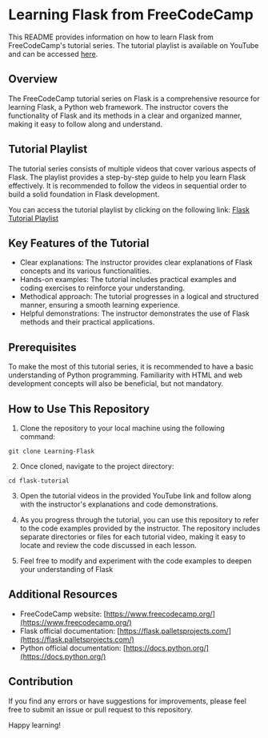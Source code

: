# Learning Flask from FreeCodeCamp

This README provides information on how to learn Flask from FreeCodeCamp's tutorial series. The tutorial playlist is available on YouTube and can be accessed [here](https://youtu.be/Qr4QMBUPxWo).

## Overview
The FreeCodeCamp tutorial series on Flask is a comprehensive resource for learning Flask, a Python web framework. The instructor covers the functionality of Flask and its methods in a clear and organized manner, making it easy to follow along and understand.

## Tutorial Playlist
The tutorial series consists of multiple videos that cover various aspects of Flask. The playlist provides a step-by-step guide to help you learn Flask effectively. It is recommended to follow the videos in sequential order to build a solid foundation in Flask development.

You can access the tutorial playlist by clicking on the following link:
[Flask Tutorial Playlist](https://youtu.be/Qr4QMBUPxWo)

## Key Features of the Tutorial
- Clear explanations: The instructor provides clear explanations of Flask concepts and its various functionalities.
- Hands-on examples: The tutorial includes practical examples and coding exercises to reinforce your understanding.
- Methodical approach: The tutorial progresses in a logical and structured manner, ensuring a smooth learning experience.
- Helpful demonstrations: The instructor demonstrates the use of Flask methods and their practical applications.

## Prerequisites
To make the most of this tutorial series, it is recommended to have a basic understanding of Python programming. Familiarity with HTML and web development concepts will also be beneficial, but not mandatory.

## How to Use This Repository
1. Clone the repository to your local machine using the following command:
```shell
git clone Learning-Flask
```
2. Once cloned, navigate to the project directory:
```shell
cd flask-tutorial
```
3. Open the tutorial videos in the provided YouTube link and follow along with the instructor's explanations and code demonstrations.

4. As you progress through the tutorial, you can use this repository to refer to the code examples provided by the instructor. The repository includes separate directories or files for each tutorial video, making it easy to locate and review the code discussed in each lesson.

5. Feel free to modify and experiment with the code examples to deepen your understanding of Flask

## Additional Resources
- FreeCodeCamp website: [https://www.freecodecamp.org/](https://www.freecodecamp.org/)
- Flask official documentation: [https://flask.palletsprojects.com/](https://flask.palletsprojects.com/)
- Python official documentation: [https://docs.python.org/](https://docs.python.org/)

## Contribution
If you find any errors or have suggestions for improvements, please feel free to submit an issue or pull request to this repository.

Happy learning!
